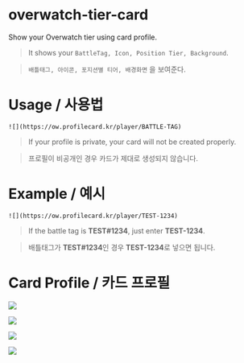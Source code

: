 # overwatch-tier-card

Show your Overwatch tier using card profile.

> It shows your `BattleTag, Icon, Position Tier, Background`.

> `배틀태그, 아이콘, 포지션별 티어, 배경화면` 을 보여준다.

# Usage / 사용법

`![](https://ow.profilecard.kr/player/BATTLE-TAG)`

> If your profile is private, your card will not be created properly.

> 프로필이 비공개인 경우 카드가 제대로 생성되지 않습니다.

# Example / 예시

`![](https://ow.profilecard.kr/player/TEST-1234)`

> If the battle tag is **TEST#1234**, just enter **TEST-1234**.

> 배틀태그가 **TEST#1234**인 경우 **TEST-1234**로 넣으면 됩니다.

# Card Profile / 카드 프로필

![](https://ow.profilecard.kr/player/Dark-211950)

![](https://ow.profilecard.kr/player/Papiangel-11314)

![](https://ow.profilecard.kr/player/팝풉풉팝풉-3608)

![](https://ow.profilecard.kr/player/메르시픽하면던짐-3170)
